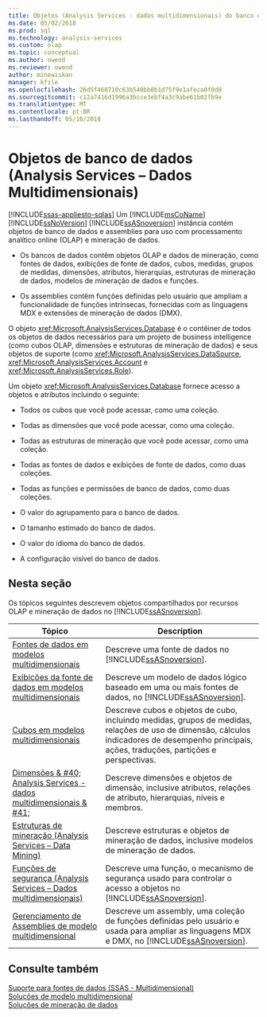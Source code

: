 ```yaml
---
title: Objetos (Analysis Services - dados multidimensionais) do banco de dados | Microsoft Docs
ms.date: 05/02/2018
ms.prod: sql
ms.technology: analysis-services
ms.custom: olap
ms.topic: conceptual
ms.author: owend
ms.reviewer: owend
author: minewiskan
manager: kfile
ms.openlocfilehash: 26d5f468710c63b540bb8b1d75f9e1afeca0f0d8
ms.sourcegitcommit: c12a7416d1996a3bcce3ebf4a3c9abe61b02fb9e
ms.translationtype: MT
ms.contentlocale: pt-BR
ms.lasthandoff: 05/10/2018
---
```

# <a name="database-objects-analysis-services---multidimensional-data"></a>Objetos de banco de dados (Analysis Services – Dados Multidimensionais)
[!INCLUDE[ssas-appliesto-sqlas](../../../includes/ssas-appliesto-sqlas.md)]
  Um [!INCLUDE[msCoName](../../../includes/msconame-md.md)] [!INCLUDE[ssNoVersion](../../../includes/ssnoversion-md.md)] [!INCLUDE[ssASnoversion](../../../includes/ssasnoversion-md.md)] instância contém objetos de banco de dados e assemblies para uso com processamento analítico online (OLAP) e mineração de dados.  
  
-   Os bancos de dados contêm objetos OLAP e dados de mineração, como fontes de dados, exibições de fonte de dados, cubos, medidas, grupos de medidas, dimensões, atributos, hierarquias, estruturas de mineração de dados, modelos de mineração de dados e funções.  
  
-   Os assemblies contêm funções definidas pelo usuário que ampliam a funcionalidade de funções intrínsecas, fornecidas com as linguagens MDX e extensões de mineração de dados (DMX).  
  
 O objeto <xref:Microsoft.AnalysisServices.Database> é o contêiner de todos os objetos de dados necessários para um projeto de business intelligence (como cubos OLAP, dimensões e estruturas de mineração de dados) e seus objetos de suporte (como <xref:Microsoft.AnalysisServices.DataSource>, <xref:Microsoft.AnalysisServices.Account> e <xref:Microsoft.AnalysisServices.Role>).  
  
 Um objeto <xref:Microsoft.AnalysisServices.Database> fornece acesso a objetos e atributos incluindo o seguinte:  
  
-   Todos os cubos que você pode acessar, como uma coleção.  
  
-   Todas as dimensões que você pode acessar, como uma coleção.  
  
-   Todas as estruturas de mineração que você pode acessar, como uma coleção.  
  
-   Todas as fontes de dados e exibições de fonte de dados, como duas coleções.  
  
-   Todas as funções e permissões de banco de dados, como duas coleções.  
  
-   O valor do agrupamento para o banco de dados.  
  
-   O tamanho estimado do banco de dados.  
  
-   O valor do idioma do banco de dados.  
  
-   A configuração visível do banco de dados.  
  
## <a name="in-this-section"></a>Nesta seção  
 Os tópicos seguintes descrevem objetos compartilhados por recursos OLAP e mineração de dados no [!INCLUDE[ssASnoversion](../../../includes/ssasnoversion-md.md)].  
  
|Tópico|Description|  
|-----------|-----------------|  
|[Fontes de dados em modelos multidimensionais](../../../analysis-services/multidimensional-models/data-sources-in-multidimensional-models.md)|Descreve uma fonte de dados no [!INCLUDE[ssASnoversion](../../../includes/ssasnoversion-md.md)].|  
|[Exibições da fonte de dados em modelos multidimensionais](../../../analysis-services/multidimensional-models/data-source-views-in-multidimensional-models.md)|Descreve um modelo de dados lógico baseado em uma ou mais fontes de dados, no [!INCLUDE[ssASnoversion](../../../includes/ssasnoversion-md.md)].|  
|[Cubos em modelos multidimensionais](../../../analysis-services/multidimensional-models/cubes-in-multidimensional-models.md)|Descreve cubos e objetos de cubo, incluindo medidas, grupos de medidas, relações de uso de dimensão, cálculos indicadores de desempenho principais, ações, traduções, partições e perspectivas.|  
|[Dimensões & #40; Analysis Services - dados multidimensionais & #41;](../../../analysis-services/multidimensional-models-olap-logical-dimension-objects/dimensions-analysis-services-multidimensional-data.md)|Descreve dimensões e objetos de dimensão, inclusive atributos, relações de atributo, hierarquias, níveis e membros.|  
|[Estruturas de mineração &#40;Analysis Services – Data Mining&#41;](../../../analysis-services/data-mining/mining-structures-analysis-services-data-mining.md)|Descreve estruturas e objetos de mineração de dados, inclusive modelos de mineração de dados.|  
|[Funções de segurança &#40;Analysis Services – Dados multidimensionais&#41;](../../../analysis-services/multidimensional-models/olap-logical/security-roles-analysis-services-multidimensional-data.md)|Descreve uma função, o mecanismo de segurança usado para controlar o acesso a objetos no [!INCLUDE[ssASnoversion](../../../includes/ssasnoversion-md.md)].|  
|[Gerenciamento de Assemblies de modelo multidimensional](../../../analysis-services/multidimensional-models/multidimensional-model-assemblies-management.md)|Descreve um assembly, uma coleção de funções definidas pelo usuário e usada para ampliar as linguagens MDX e DMX, no [!INCLUDE[ssASnoversion](../../../includes/ssasnoversion-md.md)].|  
  
## <a name="see-also"></a>Consulte também  
 [Suporte para fontes de dados &#40;SSAS - Multidimensional&#41;](../../../analysis-services/multidimensional-models/supported-data-sources-ssas-multidimensional.md)   
 [Soluções de modelo multidimensional ](../../../analysis-services/multidimensional-models/multidimensional-model-solutions-ssas.md)   
 [Soluções de mineração de dados](../../../analysis-services/data-mining/data-mining-solutions.md)  
  
  
